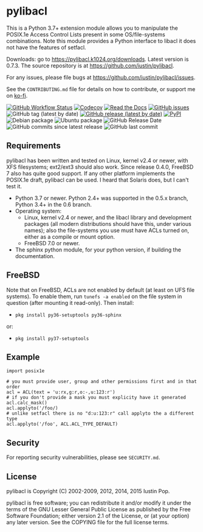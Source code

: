 # pylibacl

This is a Python 3.7+ extension module allows you to manipulate the
POSIX.1e Access Control Lists present in some OS/file-systems
combinations. Note this module provides a Python interface to libacl
it does not have the features of setfacl.

Downloads: go to <https://pylibacl.k1024.org/downloads>. Latest
version is 0.7.3. The source repository is at
<https://github.com/iustin/pylibacl>.

For any issues, please file bugs at
<https://github.com/iustin/pylibacl/issues>.

See the `CONTRIBUTING.md` file for details on how to contribute, or
support me on [ko-fi](https://ko-fi.com/iustin).

[![GitHub Workflow Status](https://img.shields.io/github/actions/workflow/status/iustin/pylibacl/ci.yml?branch=main)](https://github.com/iustin/pylibacl/actions/workflows/ci.yml)
[![Codecov](https://img.shields.io/codecov/c/github/iustin/pylibacl)](https://codecov.io/gh/iustin/pylibacl)
[![Read the Docs](https://img.shields.io/readthedocs/pylibacl)](http://pylibacl.readthedocs.io/en/latest/?badge=latest)
[![GitHub issues](https://img.shields.io/github/issues/iustin/pylibacl)](https://github.com/iustin/pylibacl/issues)
![GitHub tag (latest by date)](https://img.shields.io/github/v/tag/iustin/pylibacl)
[![GitHub release (latest by date)](https://img.shields.io/github/v/release/iustin/pylibacl)](https://github.com/iustin/pylibacl/releases)
[![PyPI](https://img.shields.io/pypi/v/pylibacl)](https://pypi.org/project/pylibacl/)
![Debian package](https://img.shields.io/debian/v/python-pylibacl)
![Ubuntu package](https://img.shields.io/ubuntu/v/python-pylibacl)
![GitHub Release Date](https://img.shields.io/github/release-date/iustin/pylibacl)
![GitHub commits since latest release](https://img.shields.io/github/commits-since/iustin/pylibacl/latest)
![GitHub last commit](https://img.shields.io/github/last-commit/iustin/pylibacl)

## Requirements

pylibacl has been written and tested on Linux, kernel v2.4 or newer,
with XFS filesystems; ext2/ext3 should also work. Since release 0.4.0,
FreeBSD 7 also has quite good support. If any other platform
implements the POSIX.1e draft, pylibacl can be used. I heard that
Solaris does, but I can't test it.

- Python 3.7 or newer. Python 2.4+ was supported in the 0.5.x branch,
  Python 3.4+ in the 0.6 branch.
- Operating system:
  - Linux, kernel v2.4 or newer, and the libacl library and
      development packages (all modern distributions should have this,
      under various names); also the file-systems you use must have
      ACLs turned on, either as a compile or mount option.
  - FreeBSD 7.0 or newer.
- The sphinx python module, for your python version, if building the
  documentation.

## FreeBSD

Note that on FreeBSD, ACLs are not enabled by default (at least on UFS
file systems). To enable them, run `tunefs -a enabled` on the file
system in question (after mounting it read-only). Then install:

- `pkg install py36-setuptools py36-sphinx`

or:

- `pkg install py37-setuptools`

## Example
```
import posix1e

# you must provide user, group and other permissions first and in that order
acl = ACL(text = 'u:rx,g:r,o:-,u:123:r')
# if you don't provide a mask you must explicity have it generated
acl.calc_mask()
acl.applyto('/foo/)
# unlike setfacl there is no "d:u:123:r" call applyto the a different type
acl.applyto('/foo', ACL.ACL_TYPE_DEFAULT)
```

## Security

For reporting security vulnerabilities, please see `SECURITY.md`.

## License

pylibacl is Copyright (C) 2002-2009, 2012, 2014, 2015 Iustin Pop.

pylibacl is free software; you can redistribute it and/or modify it under the
terms of the GNU Lesser General Public License as published by the Free
Software Foundation; either version 2.1 of the License, or (at your option) any
later version. See the COPYING file for the full license terms.
